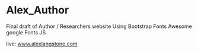 # Alex_Author

Final draft of Author / Researchers website 
Using
Bootstrap
Fonts Awesome
google Fonts
JS

live: www.alexlangstone.com

